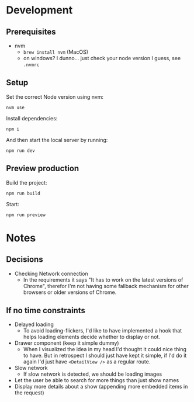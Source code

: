 # Development

## Prerequisites

- nvm
  - `brew install nvm` (MacOS)
  - on windows? I dunno... just check your node version I guess, see `.nvmrc`

## Setup

Set the correct Node version using nvm:

    nvm use

Install dependencies:

    npm i

And then start the local server by running:

    npm run dev

## Preview production

Build the project:

    npm run build

Start:

    npm run preview

# Notes

## Decisions

- Checking Network connection
  - In the requirements it says "It has to work on the latest
    versions of Chrome", therefor I'm not having some fallback mechanism for other browsers or older versions of Chrome.

## If no time constraints

- Delayed loading
  - To avoid loading-flickers, I'd like to have implemented a hook that helps loading elements decide whether to display or not.
- Drawer component (keep it simple dummy)
  - When I visualized the idea in my head I'd thought it could nice thing to have. But in retrospect I should just have kept it simple, if I'd do it again I'd just have `<DetailView />` as a regular route.
- Slow network
  - If slow network is detected, we should be loading images
- Let the user be able to search for more things than just show names
- Display more details about a show (appending more embedded items in the request)
